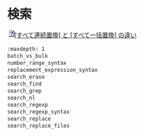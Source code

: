 # 検索

![](../../images/q.gif)[\[すべて連続置換\] と \[すべて一括置換\] の違い](batch_vs_bulk)


```{toctree}
:maxdepth: 1
batch_vs_bulk
number_range_syntax
replacement_expression_syntax
search_erase
search_find
search_grep
search_nl
search_regexp
search_regexp_syntax
search_replace
search_replace_files
```

